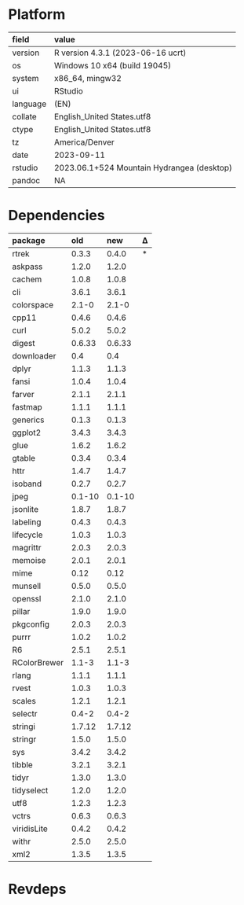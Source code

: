 # Platform

|field    |value                                      |
|:--------|:------------------------------------------|
|version  |R version 4.3.1 (2023-06-16 ucrt)          |
|os       |Windows 10 x64 (build 19045)               |
|system   |x86_64, mingw32                            |
|ui       |RStudio                                    |
|language |(EN)                                       |
|collate  |English_United States.utf8                 |
|ctype    |English_United States.utf8                 |
|tz       |America/Denver                             |
|date     |2023-09-11                                 |
|rstudio  |2023.06.1+524 Mountain Hydrangea (desktop) |
|pandoc   |NA                                         |

# Dependencies

|package      |old    |new    |Δ  |
|:------------|:------|:------|:--|
|rtrek        |0.3.3  |0.4.0  |*  |
|askpass      |1.2.0  |1.2.0  |   |
|cachem       |1.0.8  |1.0.8  |   |
|cli          |3.6.1  |3.6.1  |   |
|colorspace   |2.1-0  |2.1-0  |   |
|cpp11        |0.4.6  |0.4.6  |   |
|curl         |5.0.2  |5.0.2  |   |
|digest       |0.6.33 |0.6.33 |   |
|downloader   |0.4    |0.4    |   |
|dplyr        |1.1.3  |1.1.3  |   |
|fansi        |1.0.4  |1.0.4  |   |
|farver       |2.1.1  |2.1.1  |   |
|fastmap      |1.1.1  |1.1.1  |   |
|generics     |0.1.3  |0.1.3  |   |
|ggplot2      |3.4.3  |3.4.3  |   |
|glue         |1.6.2  |1.6.2  |   |
|gtable       |0.3.4  |0.3.4  |   |
|httr         |1.4.7  |1.4.7  |   |
|isoband      |0.2.7  |0.2.7  |   |
|jpeg         |0.1-10 |0.1-10 |   |
|jsonlite     |1.8.7  |1.8.7  |   |
|labeling     |0.4.3  |0.4.3  |   |
|lifecycle    |1.0.3  |1.0.3  |   |
|magrittr     |2.0.3  |2.0.3  |   |
|memoise      |2.0.1  |2.0.1  |   |
|mime         |0.12   |0.12   |   |
|munsell      |0.5.0  |0.5.0  |   |
|openssl      |2.1.0  |2.1.0  |   |
|pillar       |1.9.0  |1.9.0  |   |
|pkgconfig    |2.0.3  |2.0.3  |   |
|purrr        |1.0.2  |1.0.2  |   |
|R6           |2.5.1  |2.5.1  |   |
|RColorBrewer |1.1-3  |1.1-3  |   |
|rlang        |1.1.1  |1.1.1  |   |
|rvest        |1.0.3  |1.0.3  |   |
|scales       |1.2.1  |1.2.1  |   |
|selectr      |0.4-2  |0.4-2  |   |
|stringi      |1.7.12 |1.7.12 |   |
|stringr      |1.5.0  |1.5.0  |   |
|sys          |3.4.2  |3.4.2  |   |
|tibble       |3.2.1  |3.2.1  |   |
|tidyr        |1.3.0  |1.3.0  |   |
|tidyselect   |1.2.0  |1.2.0  |   |
|utf8         |1.2.3  |1.2.3  |   |
|vctrs        |0.6.3  |0.6.3  |   |
|viridisLite  |0.4.2  |0.4.2  |   |
|withr        |2.5.0  |2.5.0  |   |
|xml2         |1.3.5  |1.3.5  |   |

# Revdeps

